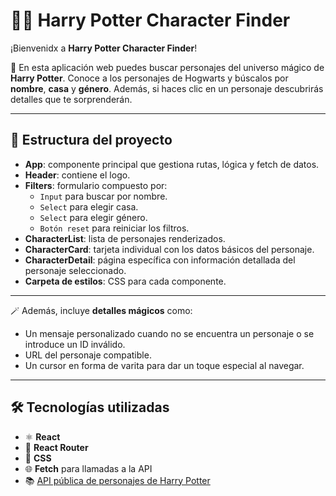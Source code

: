 # 🧙‍♀️ Harry Potter Character Finder

¡Bienvenidx a **Harry Potter Character Finder**!

💫 En esta aplicación web puedes buscar personajes del universo mágico de **Harry Potter**. Conoce a los personajes de Hogwarts y búscalos por **nombre**, **casa** y **género**. Además, si haces clic en un personaje descubrirás detalles que te sorprenderán.

---

## 🧱 Estructura del proyecto

- **App**: componente principal que gestiona rutas, lógica y fetch de datos.
- **Header**: contiene el logo.
- **Filters**: formulario compuesto por:
  - `Input` para buscar por nombre.
  - `Select` para elegir casa.
  - `Select` para elegir género.
  - `Botón reset` para reiniciar los filtros.
- **CharacterList**: lista de personajes renderizados.
- **CharacterCard**: tarjeta individual con los datos básicos del personaje.
- **CharacterDetail**: página específica con información detallada del personaje seleccionado.
- **Carpeta de estilos**: CSS para cada componente.

---

🪄 Además, incluye **detalles mágicos** como:
- Un mensaje personalizado cuando no se encuentra un personaje o se introduce un ID inválido.
- URL del personaje compatible.
- Un cursor en forma de varita para dar un toque especial al navegar.

---

## 🛠 Tecnologías utilizadas

- ⚛️ **React**
- 🔗 **React Router**
- 🎨 **CSS**
- 🌐 **Fetch** para llamadas a la API
- 📚 [API pública de personajes de Harry Potter](https://hp-api.onrender.com/)

